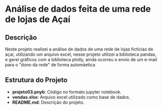 # Análise de dados feita de uma rede de lojas de Açaí

## Descrição

Neste projeto realizei a análise de dados de uma rede de lojas fictícias de açaí, utilizando um arquivo excel, nesse projeto utilizei a biblioteca pandas, e gerei gráficos com a biblioteca plotly, ainda ocorreu o envio de um e-mail para o "dono da rede" de forma automáetica

## Estrutura do Projeto

- **projeto03.pnyb**: Código no formato jupyter notebook.
- **vendas.xlsx**: Arquivo excel utilizado como base de dados.
- **README.md**: Descrição do projeto.
